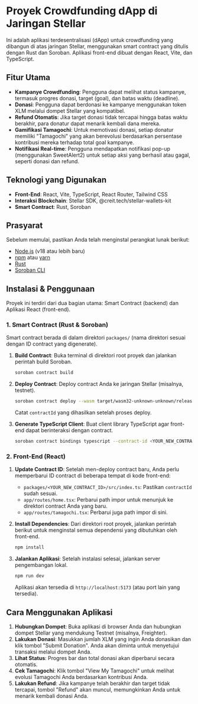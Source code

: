# Proyek Crowdfunding dApp di Jaringan Stellar

Ini adalah aplikasi terdesentralisasi (dApp) untuk crowdfunding yang dibangun di atas jaringan Stellar, menggunakan smart contract yang ditulis dengan Rust dan Soroban. Aplikasi front-end dibuat dengan React, Vite, dan TypeScript.

## Fitur Utama

- **Kampanye Crowdfunding**: Pengguna dapat melihat status kampanye, termasuk progres donasi, target (goal), dan batas waktu (deadline).
- **Donasi**: Pengguna dapat berdonasi ke kampanye menggunakan token XLM melalui dompet Stellar yang kompatibel.
- **Refund Otomatis**: Jika target donasi tidak tercapai hingga batas waktu berakhir, para donatur dapat menarik kembali dana mereka.
- **Gamifikasi Tamagochi**: Untuk memotivasi donasi, setiap donatur memiliki "Tamagochi" yang akan berevolusi berdasarkan persentase kontribusi mereka terhadap total goal kampanye.
- **Notifikasi Real-time**: Pengguna mendapatkan notifikasi pop-up (menggunakan SweetAlert2) untuk setiap aksi yang berhasil atau gagal, seperti donasi dan refund.

## Teknologi yang Digunakan

- **Front-End**: React, Vite, TypeScript, React Router, Tailwind CSS
- **Interaksi Blockchain**: Stellar SDK, @creit.tech/stellar-wallets-kit
- **Smart Contract**: Rust, Soroban

## Prasyarat

Sebelum memulai, pastikan Anda telah menginstal perangkat lunak berikut:

- [Node.js](https://nodejs.org/) (v18 atau lebih baru)
- [npm](https://www.npmjs.com/) atau [yarn](https://yarnpkg.com/)
- [Rust](https://www.rust-lang.org/tools/install)
- [Soroban CLI](https://soroban.stellar.org/docs/getting-started/setup#install-the-soroban-cli)

## Instalasi & Penggunaan

Proyek ini terdiri dari dua bagian utama: Smart Contract (backend) dan Aplikasi React (front-end).

### 1. Smart Contract (Rust & Soroban)

Smart contract berada di dalam direktori `packages/` (nama direktori sesuai dengan ID contract yang digenerate).

1.  **Build Contract**:
    Buka terminal di direktori root proyek dan jalankan perintah build Soroban.
    ```sh
    soroban contract build
    ```

2.  **Deploy Contract**:
    Deploy contract Anda ke jaringan Stellar (misalnya, testnet).
    ```sh
    soroban contract deploy --wasm target/wasm32-unknown-unknown/release/crowdfunding_contract.wasm --source <YOUR_ACCOUNT> --network testnet
    ```
    Catat `contractId` yang dihasilkan setelah proses deploy.

3.  **Generate TypeScript Client**:
    Buat client library TypeScript agar front-end dapat berinteraksi dengan contract.
    ```sh
    soroban contract bindings typescript --contract-id <YOUR_NEW_CONTRACT_ID> --output-dir packages/<YOUR_NEW_CONTRACT_ID>/src --network testnet
    ```

### 2. Front-End (React)

1.  **Update Contract ID**:
    Setelah men-deploy contract baru, Anda perlu memperbarui ID contract di beberapa tempat di kode front-end:
    - `packages/<YOUR_NEW_CONTRACT_ID>/src/index.ts`: Pastikan `contractId` sudah sesuai.
    - `app/routes/home.tsx`: Perbarui path impor untuk menunjuk ke direktori contract Anda yang baru.
    - `app/routes/tamagochi.tsx`: Perbarui juga path impor di sini.

2.  **Install Dependencies**:
    Dari direktori root proyek, jalankan perintah berikut untuk menginstal semua dependensi yang dibutuhkan oleh front-end.
    ```sh
    npm install
    ```

3.  **Jalankan Aplikasi**:
    Setelah instalasi selesai, jalankan server pengembangan lokal.
    ```sh
    npm run dev
    ```
    Aplikasi akan tersedia di `http://localhost:5173` (atau port lain yang tersedia).

## Cara Menggunakan Aplikasi

1.  **Hubungkan Dompet**: Buka aplikasi di browser Anda dan hubungkan dompet Stellar yang mendukung Testnet (misalnya, Freighter).
2.  **Lakukan Donasi**: Masukkan jumlah XLM yang ingin Anda donasikan dan klik tombol "Submit Donation". Anda akan diminta untuk menyetujui transaksi melalui dompet Anda.
3.  **Lihat Status**: Progres bar dan total donasi akan diperbarui secara otomatis.
4.  **Cek Tamagochi**: Klik tombol "View My Tamagochi" untuk melihat evolusi Tamagochi Anda berdasarkan kontribusi Anda.
5.  **Lakukan Refund**: Jika kampanye telah berakhir dan target tidak tercapai, tombol "Refund" akan muncul, memungkinkan Anda untuk menarik kembali donasi Anda.
